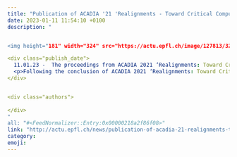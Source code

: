 ```yaml
---
title: "Publication of ACADIA '21 'Realignments - Toward Critical Computation'"
date: 2023-01-11 11:54:10 +0100
description: "


<img height="181" width="324" src="https://actu.epfl.ch/image/127813/324x182.jpg">

<div class="publish_date">
  11.01.23 -  The proceedings from ACADIA 2021 ‘Realignments: Toward Critical Computation’ have been published and are available for <a href="https://2021.acadia.org/publication/ACADIA_2021_Proceedings_LowRes.pdf">free download</a> or <a href="https://www.amazon.com/ACADIA-2021-Realignments-Computation-Architecture/dp/B0BJT2V3TD/ref=sr_1_1?crid=1EO7SUMOPZCDM&amp;keywords=acadia+2021+realignments&amp;qid=1667434720&amp;qu=eyJxc2MiOiIwLjg1IiwicXNhIjoiMC4wMCIsInFzcCI6IjAuMDAifQ%3D%3D&amp;s=books&amp;sprefix=2021+acadi%2Cstripbooks%2C75&amp;sr=1-1">purchase in print</a>.<br />
  <p>Following the conclusion of ACADIA 2021 ‘Realignments: Toward Critical Computation’ last year, the conference proceedings have been published as a single volume containing all of the technical papers, projects, field notes, keynote conversations, awards, and workshops from ACADIA’s 40th anniversary. The conference featured projects exploring critical computation design and fabrication across many scales and media, as well as keynote panels on topics ranging from emancipatory design to the ethics of designing with AI and data. Among the editors of the proceedings is Prof. Dr. Stefana Parascho, director of <a href="https://www.epfl.ch/labs/crcl/">CRCL</a>. The proceedings are now available as a <a href="http://2021.acadia.org/publication/ACADIA_2021_Proceedings_LowRes.pdf">free PDF download</a> or for purchase as a print edition through <a href="http://www.amazon.com/ACADIA-2021-Realignments-Computation-Architecture/dp/B0BJT2V3TD/ref=sr_1_1?crid=1EO7SUMOPZCDM&amp;keywords=acadia+2021+realignments&amp;qid=1667434720&amp;qu=eyJxc2MiOiIwLjg1IiwicXNhIjoiMC4wMCIsInFzcCI6IjAuMDAifQ%3D%3D&amp;s=books&amp;sprefix=2021+acadi%2Cstripbooks%2C75&amp;sr=1-1">Amazon</a>.</p>
</div>


<div class="authors">
  
</div>
"
all: "#<FeedNormalizer::Entry:0x00000218a2f86f08>"
link: "http://actu.epfl.ch/news/publication-of-acadia-21-realignments-toward-criti"
category:
emoji:
---
```

